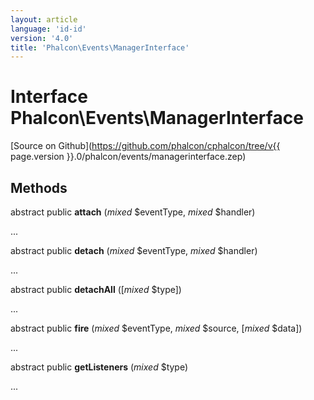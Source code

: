 ```yaml
---
layout: article
language: 'id-id'
version: '4.0'
title: 'Phalcon\Events\ManagerInterface'
---
```

# Interface **Phalcon\Events\ManagerInterface**

[Source on Github](https://github.com/phalcon/cphalcon/tree/v{{ page.version }}.0/phalcon/events/managerinterface.zep)

## Methods

abstract public **attach** (*mixed* $eventType, *mixed* $handler)

...

abstract public **detach** (*mixed* $eventType, *mixed* $handler)

...

abstract public **detachAll** ([*mixed* $type])

...

abstract public **fire** (*mixed* $eventType, *mixed* $source, [*mixed* $data])

...

abstract public **getListeners** (*mixed* $type)

...